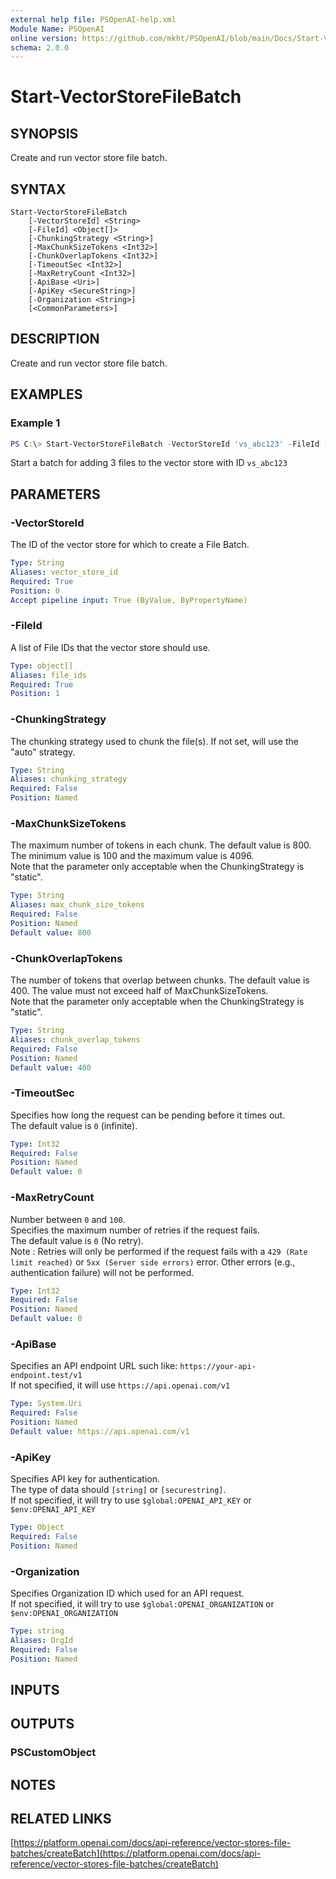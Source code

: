```yaml
---
external help file: PSOpenAI-help.xml
Module Name: PSOpenAI
online version: https://github.com/mkht/PSOpenAI/blob/main/Docs/Start-VectorStoreFileBatch.md
schema: 2.0.0
---
```


# Start-VectorStoreFileBatch

## SYNOPSIS
Create and run vector store file batch.

## SYNTAX

```
Start-VectorStoreFileBatch
    [-VectorStoreId] <String>
    [-FileId] <Object[]>
    [-ChunkingStrategy <String>]
    [-MaxChunkSizeTokens <Int32>]
    [-ChunkOverlapTokens <Int32>]
    [-TimeoutSec <Int32>]
    [-MaxRetryCount <Int32>]
    [-ApiBase <Uri>]
    [-ApiKey <SecureString>]
    [-Organization <String>]
    [<CommonParameters>]
```

## DESCRIPTION
Create and run vector store file batch.

## EXAMPLES

### Example 1
```powershell
PS C:\> Start-VectorStoreFileBatch -VectorStoreId 'vs_abc123' -FileId ('file-abc123', 'file-def456', 'file-ghi789')
```

Start a batch for adding 3 files to the vector store with ID `vs_abc123`

## PARAMETERS

### -VectorStoreId
The ID of the vector store for which to create a File Batch.

```yaml
Type: String
Aliases: vector_store_id
Required: True
Position: 0
Accept pipeline input: True (ByValue, ByPropertyName)
```

### -FileId
A list of File IDs that the vector store should use.

```yaml
Type: object[]
Aliases: file_ids
Required: True
Position: 1
```

### -ChunkingStrategy
The chunking strategy used to chunk the file(s). If not set, will use the "auto" strategy.

```yaml
Type: String
Aliases: chunking_strategy
Required: False
Position: Named
```

### -MaxChunkSizeTokens
The maximum number of tokens in each chunk. The default value is 800. The minimum value is 100 and the maximum value is 4096.  
Note that the parameter only acceptable when the ChunkingStrategy is "static".

```yaml
Type: String
Aliases: max_chunk_size_tokens
Required: False
Position: Named
Default value: 800
```

### -ChunkOverlapTokens
The number of tokens that overlap between chunks. The default value is 400. The value must not exceed half of MaxChunkSizeTokens.  
Note that the parameter only acceptable when the ChunkingStrategy is "static".

```yaml
Type: String
Aliases: chunk_overlap_tokens
Required: False
Position: Named
Default value: 400
```

### -TimeoutSec
Specifies how long the request can be pending before it times out.  
The default value is `0` (infinite).

```yaml
Type: Int32
Required: False
Position: Named
Default value: 0
```

### -MaxRetryCount
Number between `0` and `100`.  
Specifies the maximum number of retries if the request fails.  
The default value is `0` (No retry).  
Note : Retries will only be performed if the request fails with a `429 (Rate limit reached)` or `5xx (Server side errors)` error. Other errors (e.g., authentication failure) will not be performed.  

```yaml
Type: Int32
Required: False
Position: Named
Default value: 0
```

### -ApiBase
Specifies an API endpoint URL such like: `https://your-api-endpoint.test/v1`  
If not specified, it will use `https://api.openai.com/v1`

```yaml
Type: System.Uri
Required: False
Position: Named
Default value: https://api.openai.com/v1
```

### -ApiKey
Specifies API key for authentication.  
The type of data should `[string]` or `[securestring]`.  
If not specified, it will try to use `$global:OPENAI_API_KEY` or `$env:OPENAI_API_KEY`

```yaml
Type: Object
Required: False
Position: Named
```

### -Organization
Specifies Organization ID which used for an API request.  
If not specified, it will try to use `$global:OPENAI_ORGANIZATION` or `$env:OPENAI_ORGANIZATION`

```yaml
Type: string
Aliases: OrgId
Required: False
Position: Named
```

## INPUTS

## OUTPUTS

### PSCustomObject

## NOTES

## RELATED LINKS

[https://platform.openai.com/docs/api-reference/vector-stores-file-batches/createBatch](https://platform.openai.com/docs/api-reference/vector-stores-file-batches/createBatch)
